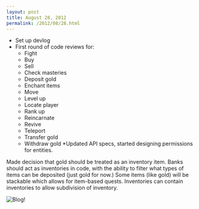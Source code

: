 ```yaml
---
layout: post
title: August 28, 2012
permalink: /2012/08/28.html
---
```


* Set up devlog
* First round of code reviews for:
  * Fight
  * Buy
  * Sell
  * Check masteries
  * Deposit gold
  * Enchant items
  * Move
  * Level up
  * Locate player
  * Rank up
  * Reincarnate
  * Revive
  * Teleport
  * Transfer gold
  * Withdraw gold
*Updated API specs, started designing permissions for entities.

Made decision that gold should be treated as an inventory item. Banks should
act as inventories in code, with the ability to filter what types of items
can be deposited (just gold for now.) Some items (like gold) will be stackable
which allows for item-based quests. Inventories can contain inventories to
allow subdivision of inventory.

![Blog!](http://i.imgur.com/LnnQS.png)
